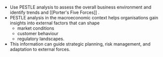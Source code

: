 - Use PESTLE analysis to assess the overall business environment and identify trends and [[Porter's Five Forces]] .
- PESTLE analysis in the macroeconomic context helps organisations gain insights into external factors that can shape
	- market conditions
	- customer behaviour
	- regulatory landscapes. 
- This information can guide strategic planning, risk management, and adaptation to external forces.